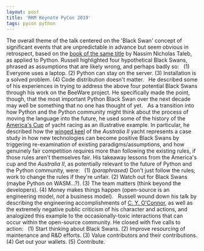 ```yaml
---
layout: post
title: 'RKM Keynote PyCon 2019'
tags: pycon python
---
```


The overall theme of the talk centered on the 'Black Swan' concept of significant events
that are unpredictable in advance but seem obvious in retrospect,
based on the [book of the same title](https://books.google.com/books?id=gWW4SkJjM08C)
by Nassim Nicholas Taleb, as applied to Python.  Russell highlighted four hypothetical
Black Swans, phrased as assumptions that are likely wrong, and perhaps badly so:
&nbsp;
(1) Everyone uses a laptop.
(2) Python can stay on the server.
(3) Installation is a solved problem.
(4) Code distribution doesn't matter.
&nbsp;
He described some of his experiences
in trying to address the above four potential Black Swans
through his work on the BeeWare project.
He specifically made the point, though, that the most important Python Black Swan
over the next decade may well be something that no one has thought of yet.
&nbsp;
As a transition into how Python and the Python community might think about the
process of moving the language into the future, he used some of the history of the
[America's Cup](https://en.wikipedia.org/wiki/America%27s_Cup) of yacht racing
as an illustrative example. In particular, he described how the
[winged keel](https://en.wikipedia.org/wiki/America%27s_Cup#/media/File:Australia_II_winged_keel.JPG)
of the *Australia&nbsp;II* yacht represents a case study in how new technologies can become
positive Black Swans by triggering re-examination of existing paradigms/assumptions,
and how genuinely fair competition requires more than following the existing rules,
if those rules aren't themselves fair.
His takeaway lessons from the America's cup and the *Australia&nbsp;II*, as potentially relevant to the
future of Python and the Python community, were:
&nbsp;
(1) *(paraphrased)* Don't just follow the rules; work to change the rules if they're unfair.
(2) Watch out for Black Swans (maybe Python on WASM...?).
(3) The team matters (think beyond the developers).
(4) Money makes things happen (open-source is an engineering model, *not* a business model).
&nbsp;
Russell wound down his talk by describing the engineering accomplishments of
[C. Y. O'Connor](https://en.wikipedia.org/wiki/C._Y._O%27Connor),
as well as the extremely negative public criticism of his character and actions,
and analogized this example to the occasionally-toxic interactions that can occur
within the open-source community. He closed with five calls to action:
&nbsp;
(1) Start thinking about Black Swans.
(2) Improve resourcing of maintenance and R&D efforts.
(3) Value contributors and their contributions.
(4) Get out your wallets.
(5) Contribute.
